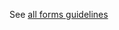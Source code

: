 See <a href="https://axaguildev.github.io/react-toolkit/latest/design/organisms/form/" title="guidelines form components" >all forms guidelines</a>
